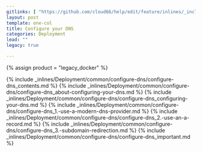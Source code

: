 ```yaml
---
gitlinks: [ "https://github.com/cloud66/help/edit/feature/inlines/_includes/_inlines/Deployment/common/configure-dns/configure-dns_contents.html", "https://github.com/cloud66/help/edit/feature/inlines/_includes/_inlines/Deployment/common/configure-dns/configure-dns_about-configuring-your-dns.html", "https://github.com/cloud66/help/edit/feature/inlines/_includes/_inlines/Deployment/common/configure-dns/configure-dns_configuring-your-dns.html", "https://github.com/cloud66/help/edit/feature/inlines/_includes/_inlines/Deployment/common/configure-dns/configure-dns_1.-use-a-modern-dns-provider.html", "https://github.com/cloud66/help/edit/feature/inlines/_includes/_inlines/Deployment/common/configure-dns/configure-dns_2.-use-an-a-record.html", "https://github.com/cloud66/help/edit/feature/inlines/_includes/_inlines/Deployment/common/configure-dns/configure-dns_3.-subdomain-redirection.html", "https://github.com/cloud66/help/edit/feature/inlines/_includes/_inlines/Deployment/common/configure-dns/configure-dns_important.html" ]
layout: post
template: one-col
title: Configure your DNS
categories: Deployment
lead: ""
legacy: true

---
```

{% assign product = "legacy_docker" %}

{% include _inlines/Deployment/common/configure-dns/configure-dns_contents.md %}
{% include _inlines/Deployment/common/configure-dns/configure-dns_about-configuring-your-dns.md %}
{% include _inlines/Deployment/common/configure-dns/configure-dns_configuring-your-dns.md %}
{% include _inlines/Deployment/common/configure-dns/configure-dns_1.-use-a-modern-dns-provider.md %}
{% include _inlines/Deployment/common/configure-dns/configure-dns_2.-use-an-a-record.md %}
{% include _inlines/Deployment/common/configure-dns/configure-dns_3.-subdomain-redirection.md %}
{% include _inlines/Deployment/common/configure-dns/configure-dns_important.md %}
